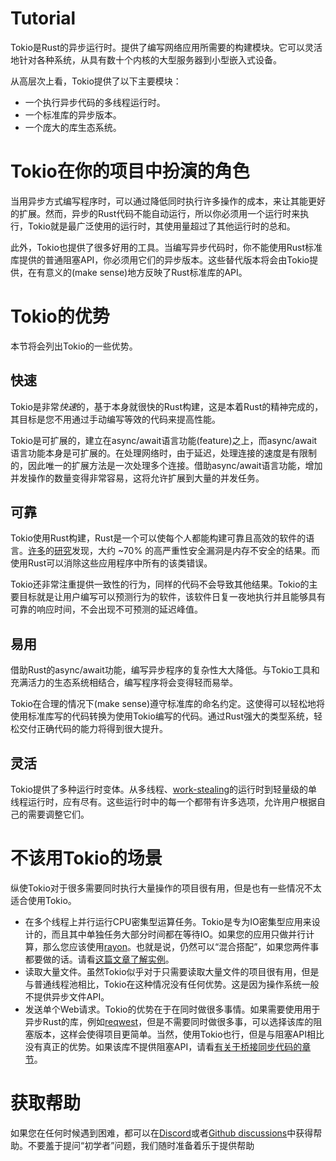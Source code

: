# Tutorial

Tokio是Rust的异步运行时。提供了编写网络应用所需要的构建模块。它可以灵活地针对各种系统，从具有数十个内核的大型服务器到小型嵌入式设备。

从高层次上看，Tokio提供了以下主要模块：

- 一个执行异步代码的多线程运行时。
- 一个标准库的异步版本。
- 一个庞大的库生态系统。

# Tokio在你的项目中扮演的角色

当用异步方式编写程序时，可以通过降低同时执行许多操作的成本，来让其能更好的扩展。然而，异步的Rust代码不能自动运行，所以你必须用一个运行时来执行，Tokio就是最广泛使用的运行时，其使用量超过了其他运行时的总和。

此外，Tokio也提供了很多好用的工具。当编写异步代码时，你不能使用Rust标准库提供的普通阻塞API，你必须用它们的异步版本。这些替代版本将会由Tokio提供，在有意义的(make sense)地方反映了Rust标准库的API。

# Tokio的优势

本节将会列出Tokio的一些优势。

## 快速

Tokio是非常*快速*的，基于本身就很快的Rust构建，这是本着Rust的精神完成的，其目标是您不用通过手动编写等效的代码来提高性能。

Tokio是可扩展的，建立在async/await语言功能(feature)之上，而async/await语言功能本身是可扩展的。在处理网络时，由于延迟，处理连接的速度是有限制的，因此唯一的扩展方法是一次处理多个连接。借助async/await语言功能，增加并发操作的数量变得非常容易，这将允许扩展到大量的并发任务。

## 可靠

Tokio使用Rust构建，Rust是一个可以使每个人都能构建可靠且高效的软件的语言。[许多](https://www.zdnet.com/article/microsoft-70-percent-of-all-security-bugs-are-memory-safety-issues/)的[研究](https://www.chromium.org/Home/chromium-security/memory-safety)发现，大约 ~70% 的高严重性安全漏洞是内存不安全的结果。而使用Rust可以消除这些应用程序中所有的该类错误。

Tokio还非常注重提供一致性的行为，同样的代码不会导致其他结果。Tokio的主要目标就是让用户编写可以预测行为的软件，该软件日复一夜地执行并且能够具有可靠的响应时间，不会出现不可预测的延迟峰值。

## 易用

借助Rust的async/await功能，编写异步程序的复杂性大大降低。与Tokio工具和充满活力的生态系统相结合，编写程序将会变得轻而易举。

Tokio在合理的情况下(make sense)遵守标准库的命名约定。这使得可以轻松地将使用标准库写的代码转换为使用Tokio编写的代码。通过Rust强大的类型系统，轻松交付正确代码的能力将得到很大提升。

## 灵活

Tokio提供了多种运行时变体。从多线程、[work-stealing](https://en.wikipedia.org/wiki/Work_stealing)的运行时到轻量级的单线程运行时，应有尽有。这些运行时中的每一个都带有许多选项，允许用户根据自己的需要调整它们。

# 不该用Tokio的场景

纵使Tokio对于很多需要同时执行大量操作的项目很有用，但是也有一些情况不太适合使用Tokio。

- 在多个线程上并行运行CPU密集型运算任务。Tokio是专为IO密集型应用来设计的，而且其中单独任务大部分时间都在等待IO。如果您的应用只做并行计算，那么您应该使用[rayon](https://docs.rs/rayon/)。也就是说，仍然可以“混合搭配”，如果您两件事都要做的话。请看[这篇文章了解实例](https://ryhl.io/blog/async-what-is-blocking/#the-rayon-crate)。
- 读取大量文件。虽然Tokio似乎对于只需要读取大量文件的项目很有用，但是与普通线程池相比，Tokio在这种情况没有任何优势。这是因为操作系统一般不提供异步文件API。
- 发送单个Web请求。Tokio的优势在于在同时做很多事情。如果需要使用用于异步Rust的库，例如[reqwest](https://docs.rs/reqwest/)，但是不需要同时做很多事，可以选择该库的阻塞版本，这样会使得项目更简单。当然，使用Tokio也行，但是与阻塞API相比没有真正的优势。如果该库不提供阻塞API，请看[有关于桥接同步代码的章节](https://tokio.rs/tokio/topics/bridging)。

# 获取帮助

如果您在任何时候遇到困难，都可以在[Discord](https://discord.gg/tokio)或者[Github discussions](https://github.com/tokio-rs/tokio/discussions)中获得帮助。不要羞于提问“初学者”问题，我们随时准备着乐于提供帮助